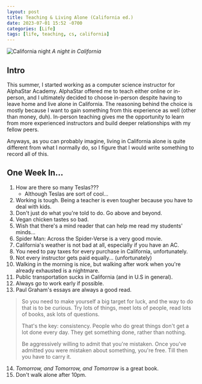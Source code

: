 ```yaml
---
layout: post
title: Teaching & Living Alone (California ed.)
date: 2023-07-01 15:52 -0700
categories: [Life]
tags: [life, teaching, cs, california]
---
```


![California night](/assets/img/california_night.jpg)
_A night in California_

## Intro
This summer, I started working as a computer science instructor for AlphaStar Academy. AlphaStar offered me to teach either online or in-person, and I ultimately decided to choose in-person despite having to leave home and live alone in California. The reasoning behind the choice is mostly because I want to gain something from this experience as well (other than money, duh). In-person teaching gives me the opportunity to learn from more experienced instructors and build deeper relationships with my fellow peers.

Anyways, as you can probably imagine, living in California alone is quite different from what I normally do, so I figure that I would write something to record all of this.

## One Week In...
1. How are there so many Teslas???
    * Although Teslas are sort of cool...
2. Working is tough. Being a teacher is even tougher because you have to deal with kids.
3. Don't just do what you're told to do. Go above and beyond.
4. Vegan chicken tastes so bad.
5. Wish that there's a mind reader that can help me read my students' minds...
6. Spider Man: Across the Spider-Verse is a very good movie.
7. California's weather is not bad at all, especially if you have an AC.
8. You need to pay taxes for every purchase in California, unfortunately.
9. Not every instructor gets paid equally... (unfortunately)
10. Walking in the morning is nice, but walking after work when you're already exhausted is a nightmare.
11. Public transportation sucks in California (and in U.S in general).
12. Always go to work early if possible.
13. Paul Graham's essays are always a good read.
> So you need to make yourself a big target for luck, and the way to do that is to be curious. Try lots of things, meet lots of people, read lots of books, ask lots of questions.
> 
> That's the key: consistency. People who do great things don't get a lot done every day. They get something done, rather than nothing.
>
> Be aggressively willing to admit that you're mistaken. Once you've admitted you were mistaken about something, you're free. Till then you have to carry it.
14. *Tomorrow, and Tomorrow, and Tomorrow* is a great book.
15. Don't walk alone after 10pm.
